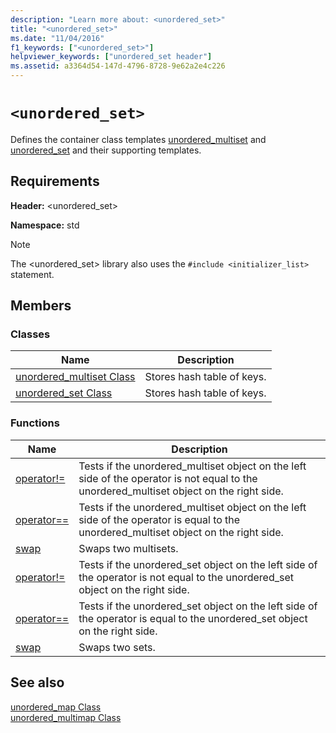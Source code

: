 ```yaml
---
description: "Learn more about: <unordered_set>"
title: "<unordered_set>"
ms.date: "11/04/2016"
f1_keywords: ["<unordered_set>"]
helpviewer_keywords: ["unordered_set header"]
ms.assetid: a3364d54-147d-4796-8728-9e62a2e4c226
---
```

# `<unordered_set>`

Defines the container class templates [unordered_multiset](../standard-library/unordered-multiset-class.md) and [unordered_set](../standard-library/unordered-set-class.md) and their supporting templates.

## Requirements

**Header:** \<unordered_set>

**Namespace:** std

> [!NOTE]
> The \<unordered_set> library also uses the `#include <initializer_list>` statement.

## Members

### Classes

|Name|Description|
|-|-|
|[unordered_multiset Class](../standard-library/unordered-multiset-class.md)|Stores hash table of keys.|
|[unordered_set Class](../standard-library/unordered-set-class.md)|Stores hash table of keys.|

### Functions

|Name|Description|
|-|-|
|[operator!=](../standard-library/unordered-set-operators.md#op_neq)|Tests if the unordered_multiset object on the left side of the operator is not equal to the unordered_multiset object on the right side.|
|[operator==](../standard-library/unordered-set-operators.md#op_eq_eq)|Tests if the unordered_multiset object on the left side of the operator is equal to the unordered_multiset object on the right side.|
|[swap](../standard-library/unordered-set-functions.md#swap_unordered_multiset)|Swaps two multisets.|
|[operator!=](../standard-library/unordered-set-operators.md#op_neq)|Tests if the unordered_set object on the left side of the operator is not equal to the unordered_set object on the right side.|
|[operator==](../standard-library/unordered-set-operators.md#op_eq_eq)|Tests if the unordered_set object on the left side of the operator is equal to the unordered_set object on the right side.|
|[swap](../standard-library/unordered-set-functions.md#swap)|Swaps two sets.|

## See also

[unordered_map Class](../standard-library/unordered-map-class.md)\
[unordered_multimap Class](../standard-library/unordered-multimap-class.md)
